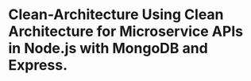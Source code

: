 # Clean-Architecture Using Clean Architecture for Microservice APIs in Node.js with MongoDB and Express.
